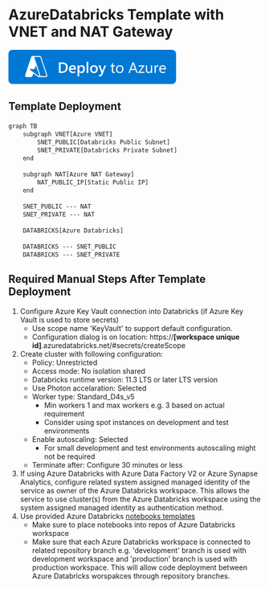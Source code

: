 # AzureDatabricks Template with VNET and NAT Gateway

[![Deploy To Azure](https://raw.githubusercontent.com/Azure/azure-quickstart-templates/master/1-CONTRIBUTION-GUIDE/images/deploytoazure.svg?sanitize=true)](https://portal.azure.com/#create/Microsoft.Template/uri/https%3A%2F%2Fraw.githubusercontent.com%2FQivada%2FADA%2Fmain%2FAzureDeployment%2Fdatabricks-with-vnet-and-nat-gateway%2Fazuredeploy.json)

## Template Deployment
~~~mermaid
graph TB
    subgraph VNET[Azure VNET]
        SNET_PUBLIC[Databricks Public Subnet]
        SNET_PRIVATE[Databricks Private Subnet]
    end
    
    subgraph NAT[Azure NAT Gateway]
        NAT_PUBLIC_IP[Static Public IP]
    end
    
    SNET_PUBLIC --- NAT
    SNET_PRIVATE --- NAT
    
    DATABRICKS[Azure Databricks]
    
    DATABRICKS --- SNET_PUBLIC
    DATABRICKS --- SNET_PRIVATE   
~~~

## Required Manual Steps After Template Deployment
1. Configure Azure Key Vault connection into Databricks (if Azure Key Vault is used to store secrets)
   - Use scope name 'KeyVault' to support default configuration.
   - Configuration dialog is on location: https://**[workspace unique id]**.azuredatabricks.net/#secrets/createScope
2. Create cluster with following configuration:
   - Policy: Unrestricted
   - Access mode: No isolation shared
   - Databricks runtime version: 11.3 LTS or later LTS version
   - Use Photon accelaration: Selected
   - Worker type: Standard_D4s_v5
     - Min workers 1 and max workers e.g. 3 based on actual requirement
     - Consider using spot instances on development and test environments
   - Enable autoscaling: Selected
     - For small development and test environments autoscaling might not be required
   - Terminate after: Configure 30 minutes or less
3. If using Azure Databricks with Azure Data Factory V2 or Azure Synapse Analytics, configure related system assigned managed identity of the service as owner of the Azure Databricks workspace. This allows the service to use cluster(s) from the Azure Databricks workspace using the system assigned managed identity as authentication method.
4. Use provided Azure Databricks [notebooks templates](https://github.com/Qivada/ADA/tree/main/AzureDatabricks/__Library)
   - Make sure to place notebooks into repos of Azure Databricks workspace
   - Make sure that each Azure Databricks workspace is connected to related repository branch e.g. 'development' branch is used with development workspace and 'production' branch is used with production workspace. This will allow code deployment between Azure Databricks worspakces through repository branches.
